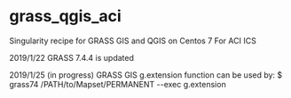 # grass_qgis_aci
Singularity recipe for GRASS GIS and QGIS on Centos 7 For ACI ICS

2019/1/22
GRASS 7.4.4 is updated

2019/1/25 (in progress)
GRASS GIS g.extension function can be used by:
$ grass74 /PATH/to/Mapset/PERMANENT --exec g.extension <ADD-ON>
